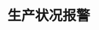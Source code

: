 ---
layout: article
title: 生产状况报警
description: 
  - 模板展示了当前生产状况，并且会在发生故障时清楚地显示警告信息，让您能够迅速地检测出故障并对其进行处理。
lang: cn
weight: 500
isDraft: false
ref: Production-Status-Alert
category:
  - Production
  - Alert
  - Status
image: Production-Status-Alert.png
download: Production-Status-Alert - CN.pbmx
overview_description:
overview_benefits:
overview_data_sources:
---